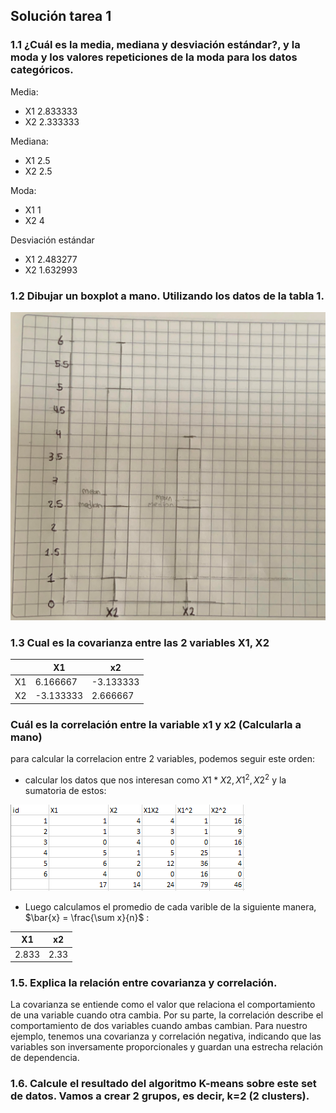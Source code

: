 ## Solución tarea 1

### 1.1 ¿Cuál es la media, mediana y desviación estándar?, y la moda y los valores repeticiones de la moda para los datos categóricos.
Media:
- X1    2.833333
- X2    2.333333

Mediana:

- X1    2.5
- X2    2.5

Moda:

- X1    1 
- X2    4

Desviación estándar

- X1    2.483277
- X2    1.632993

### 1.2 Dibujar un boxplot a mano. Utilizando los datos de la tabla 1.

![Dibujo del boxplot](./img/boxplot.jpg)

### 1.3 Cual es la covarianza entre las 2 variables X1, X2

| |X1|x2|
|---|---|---|
|X1|6.166667|-3.133333|
|X2|-3.133333|2.666667|


### Cuál es la correlación entre la variable x1 y x2 (Calcularla a mano)
para calcular la correlacion entre 2 variables, podemos seguir este orden:
- calcular los datos que nos interesan como $X1*X2, X1^{2}, X2^{2}$ y la sumatoria de estos:

![Tabla 1](./img/Table1.PNG)

- Luego calculamos el promedio de cada varible de la siguiente manera, $\bar{x} = \frac{\sum x}{n}$ :

|X1|x2|
|---|---|
|2.833|2.33|

### 1.5. Explica la relación entre covarianza y correlación.
La covarianza se entiende como el valor que relaciona el comportamiento de una variable cuando otra cambia. Por su parte, la correlación describe el comportamiento de dos variables cuando ambas cambian. Para nuestro ejemplo, tenemos una covarianza y correlación negativa, indicando que las variables son inversamente proporcionales y guardan una estrecha relación de dependencia.

### 1.6. Calcule el resultado del algoritmo K-means sobre este set de datos. Vamos a crear 2 grupos, es decir, k=2 (2 clusters).
